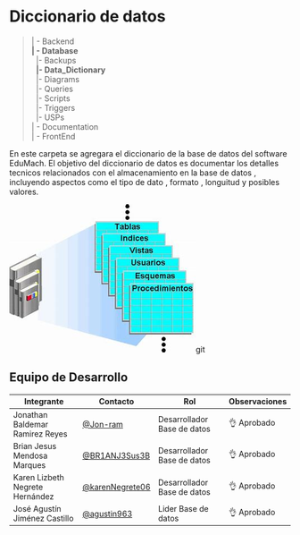 # Diccionario de datos 
>| - Backend <br>
>**| - Database** <br>
>&nbsp;&nbsp;|- Backups<br>
>&nbsp;&nbsp;**|- Data_Dictionary**<br>
>&nbsp;&nbsp;|- Diagrams<br>
>&nbsp;&nbsp;|- Queries<br>
>&nbsp;&nbsp;|- Scripts<br>
>&nbsp;&nbsp;|- Triggers<br>
>&nbsp;&nbsp;|- USPs<br>
>| - Documentation<br>
>| - FrontEnd

En este carpeta se agregara el diccionario de la base de datos del software EduMach.
El objetivo del diccionario de datos es documentar los detalles tecnicos relacionados
 con el almacenamiento en la base de datos , incluyendo aspectos como el tipo de dato
  , formato , longuitud y posibles valores.

  ![DICCIONARIO DE DATOS]( https://github.com/agustin963/Integradora-I/blob/main/OIP.jpeg )git
  ## Equipo de Desarrollo
|Integrante|Contacto|Rol|Observaciones|
|----------|-------|---|-------------|
| Jonathan Baldemar Ramirez Reyes|[@Jon-ram](https://github.com/Jon-ram)|Desarrollador Base de datos|👌 Aprobado 
| Brian Jesus Mendosa Marques|[@BR1ANJ3Sus3B](https://github.com/BR1ANJ3Sus3B)|Desarrollador Base de datos|👌 Aprobado 
| Karen Lizbeth Negrete Hernández|[@karenNegrete06](https://github.com/karenNegrete06)| Desarrollador Base de datos|👌 Aprobado
| José Agustín Jiménez Castillo|[@agustin963](https://github.com/agustin963)|Lider  Base de datos |👌 Aprobado
